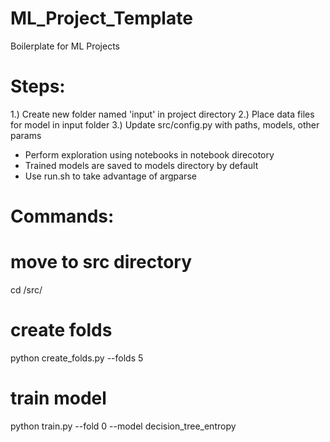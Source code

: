 # ML_Project_Template
Boilerplate for ML Projects

# Steps:

1.) Create new folder named 'input' in project directory
2.) Place data files for model in input folder
3.) Update src/config.py with paths, models, other params

- Perform exploration using notebooks in notebook         direcotory
- Trained models are saved to models directory by default
- Use run.sh to take advantage of argparse 

# Commands:

# move to src directory
cd /src/

# create folds
python create_folds.py --folds 5

# train model
python train.py --fold 0 --model decision_tree_entropy